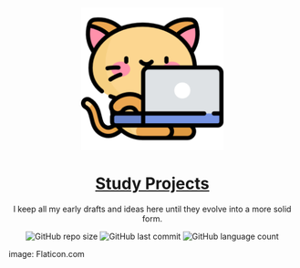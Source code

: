 <div align="center">
  <a href="https://github.com/idorothy/studiesLab">
    <img src="https://raw.githubusercontent.com/idorothy/idorothy/main/repofiles/png/kitty.png" alt="Logo" width="250" height="250">
    <h1>Study Projects</h1>
  </a>

  <p align="center">
    I keep all my early drafts and ideas here until they evolve into a more solid form.
  </p>
  
  ![GitHub repo size](https://img.shields.io/github/repo-size/idorothy/studiesLab) ![GitHub last commit](https://img.shields.io/github/last-commit/idorothy/studiesLab) ![GitHub language count](https://img.shields.io/github/languages/count/idorothy/studiesLab)
</div>

image: Flaticon.com
